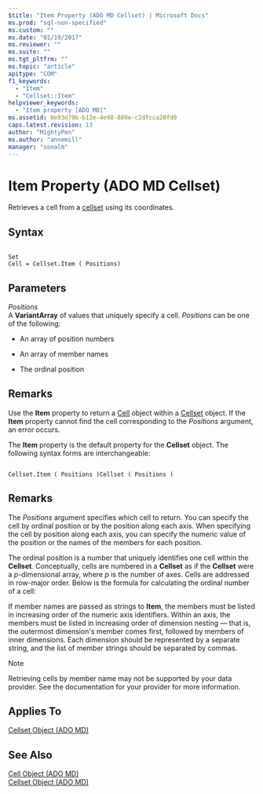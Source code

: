 ```yaml
---
$title: "Item Property (ADO MD Cellset) | Microsoft Docs"
ms.prod: "sql-non-specified"
ms.custom: ""
ms.date: "01/19/2017"
ms.reviewer: ""
ms.suite: ""
ms.tgt_pltfrm: ""
ms.topic: "article"
apitype: "COM"
f1_keywords: 
  - "Item"
  - "Cellset::Item"
helpviewer_keywords: 
  - "Item property [ADO MD]"
ms.assetid: 0e93d79b-b12e-4e98-889e-c2dfcca20fd0
caps.latest.revision: 13
author: "MightyPen"
ms.author: "annemill"
manager: "sonalm"
---
```

# Item Property (ADO MD Cellset)
Retrieves a cell from a [cellset](../../../ado/reference/ado-md-api/cellset-object-ado-md.md) using its coordinates.  
  
## Syntax  
  
```  
  
Set  
Cell = Cellset.Item ( Positions)  
```  
  
## Parameters  
 *Positions*  
 A **VariantArray** of values that uniquely specify a cell. *Positions* can be one of the following:  
  
-   An array of position numbers  
  
-   An array of member names  
  
-   The ordinal position  
  
## Remarks  
 Use the **Item** property to return a [Cell](../../../ado/reference/ado-md-api/cell-object-ado-md.md) object within a [Cellset](../../../ado/reference/ado-md-api/cellset-object-ado-md.md) object. If the **Item** property cannot find the cell corresponding to the *Positions* argument, an error occurs.  
  
 The **Item** property is the default property for the **Cellset** object. The following syntax forms are interchangeable:  
  
```  
  
Cellset.Item ( Positions )Cellset ( Positions )  
```  
  
## Remarks  
 The *Positions* argument specifies which cell to return. You can specify the cell by ordinal position or by the position along each axis. When specifying the cell by position along each axis, you can specify the numeric value of the position or the names of the members for each position.  
  
 The ordinal position is a number that uniquely identifies one cell within the **Cellset**. Conceptually, cells are numbered in a **Cellset** as if the **Cellset** were a *p*-dimensional array, where *p* is the number of axes. Cells are addressed in row-major order. Below is the formula for calculating the ordinal number of a cell:  
  
 If member names are passed as strings to **Item**, the members must be listed in increasing order of the numeric axis identifiers. Within an axis, the members must be listed in increasing order of dimension nesting — that is, the outermost dimension's member comes first, followed by members of inner dimensions. Each dimension should be represented by a separate string, and the list of member strings should be separated by commas.  
  
> [!NOTE]
>  Retrieving cells by member name may not be supported by your data provider. See the documentation for your provider for more information.  
  
## Applies To  
 [Cellset Object (ADO MD)](../../../ado/reference/ado-md-api/cellset-object-ado-md.md)  
  
## See Also  
 [Cell Object (ADO MD)](../../../ado/reference/ado-md-api/cell-object-ado-md.md)   
 [Cellset Object (ADO MD)](../../../ado/reference/ado-md-api/cellset-object-ado-md.md)
